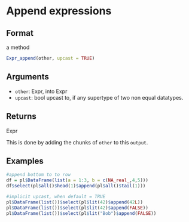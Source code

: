 # Append expressions

## Format

a method

```r
Expr_append(other, upcast = TRUE)
```

## Arguments

- `other`: Expr, into Expr
- `upcast`: bool upcast to, if any supertype of two non equal datatypes.

## Returns

Expr

This is done by adding the chunks of `other` to this `output`.

## Examples

```r
#append bottom to to row
df = pl$DataFrame(list(a = 1:3, b = c(NA_real_,4,5)))
df$select(pl$all()$head(1)$append(pl$all()$tail(1)))

#implicit upcast, when default = TRUE
pl$DataFrame(list())$select(pl$lit(42)$append(42L))
pl$DataFrame(list())$select(pl$lit(42)$append(FALSE))
pl$DataFrame(list())$select(pl$lit("Bob")$append(FALSE))
```